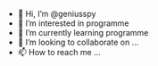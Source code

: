 - 👋 Hi, I’m @geniusspy
- 👀 I’m interested in programme
- 🌱 I’m currently learning programme
- 💞️ I’m looking to collaborate on ...
- 📫 How to reach me ...

<!---
geniusspy/geniusspy is a ✨ special ✨ repository because its `README.md` (this file) appears on your GitHub profile.
You can click the Preview link to take a look at your changes.
--->
